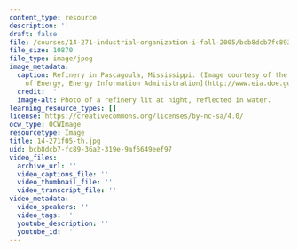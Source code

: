 ```yaml
---
content_type: resource
description: ''
draft: false
file: /courses/14-271-industrial-organization-i-fall-2005/bcb8dcb7fc8936a2319e9af6649eef97_14-271f05-th.jpg
file_size: 10870
file_type: image/jpeg
image_metadata:
  caption: Refinery in Pascagoula, Mississippi. (Image courtesy of the [U.S. Department
    of Energy, Energy Information Administration](http://www.eia.doe.gov/).)
  credit: ''
  image-alt: Photo of a refinery lit at night, reflected in water.
learning_resource_types: []
license: https://creativecommons.org/licenses/by-nc-sa/4.0/
ocw_type: OCWImage
resourcetype: Image
title: 14-271f05-th.jpg
uid: bcb8dcb7-fc89-36a2-319e-9af6649eef97
video_files:
  archive_url: ''
  video_captions_file: ''
  video_thumbnail_file: ''
  video_transcript_file: ''
video_metadata:
  video_speakers: ''
  video_tags: ''
  youtube_description: ''
  youtube_id: ''
---
```

